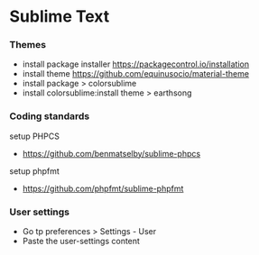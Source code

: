# Sublime Text

### Themes
- install package installer https://packagecontrol.io/installation
- install theme https://github.com/equinusocio/material-theme
- install package > colorsublime
- install colorsublime:install theme > earthsong

### Coding standards
setup PHPCS
- https://github.com/benmatselby/sublime-phpcs

setup phpfmt
- https://github.com/phpfmt/sublime-phpfmt

### User settings
- Go tp preferences > Settings - User 
- Paste the user-settings content